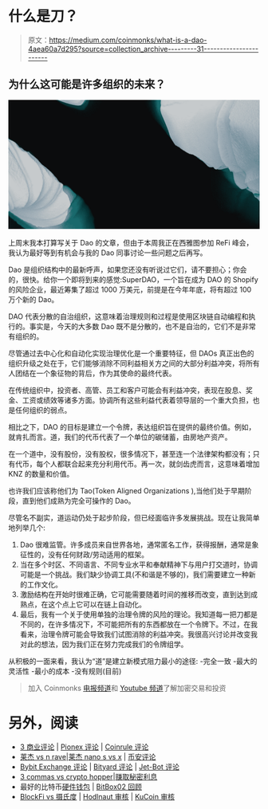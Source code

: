 # 什么是刀？

> 原文：<https://medium.com/coinmonks/what-is-a-dao-4aea60a7d295?source=collection_archive---------31----------------------->

## 为什么这可能是许多组织的未来？

![](img/0f820b8c45467ff7a127c8c1d425c5cc.png)

上周末我本打算写关于 Dao 的文章，但由于本周我正在西雅图参加 ReFi 峰会，我认为最好等到有机会与我的 Dao 同事讨论一些问题之后再写。

Dao 是组织结构中的最新呼声，如果您还没有听说过它们，请不要担心；你会的，很快。给你一个即将到来的感觉:SuperDAO，一个旨在成为 DAO 的 Shopify 的风险企业，最近筹集了超过 1000 万美元，前提是在今年年底，将有超过 100 万个新的 Dao。

DAO 代表分散的自治组织，这意味着治理规则和过程是使用区块链自动编程和执行的。事实是，今天的大多数 Dao 既不是分散的，也不是自治的，它们不是非常有组织的。

尽管通过去中心化和自动化实现治理优化是一个重要特征，但 DAOs 真正出色的组织升级之处在于，它们能够消除不同利益相关方之间的大部分利益冲突，将所有人团结在一个象征物的背后，作为其使命的最终代表。

在传统组织中，投资者、高管、员工和客户可能会有利益冲突，表现在股息、奖金、工资或绩效等诸多方面。协调所有这些利益代表着领导层的一个重大负担，也是任何组织的弱点。

相比之下，DAO 的目标是建立一个令牌，表达组织旨在提供的最终价值。例如，就肯扎而言。道，我们的代币代表了一个单位的碳储蓄，由房地产资产。

在一个道中，没有股份，没有股权，很多情况下，甚至连一个法律架构都没有；只有代币，每个人都联合起来充分利用代币。再一次，就剑齿虎而言，这意味着增加 KNZ 的数量和价值。

也许我们应该称他们为 Tao(Token Aligned Organizations ),当他们处于早期阶段，直到他们成熟为完全可操作的 Dao。

尽管名不副实，道运动仍处于起步阶段，但已经面临许多发展挑战。现在让我简单地列举几个:

1.  Dao 很难监管。许多成员来自世界各地，通常匿名工作，获得报酬，通常是象征性的，没有任何财政/劳动适用的框架。
2.  当在多个时区、不同语言、不同专业水平和奉献精神下与用户打交道时，协调可能是一个挑战。我们缺少协调工具(不和谐是不够的)，我们需要建立一种新的工作文化。
3.  激励结构在开始时很难正确，它可能需要随着时间的推移而改变，直到达到成熟点，在这个点上它可以在链上自动化。
4.  最后，我有一个关于使用单独的治理令牌的风险的理论。我知道每一把刀都是不同的，在许多情况下，不可能把所有的东西都放在一个令牌下。不过，在我看来，治理令牌可能会导致我们试图消除的利益冲突。我很高兴讨论并改变我对此的想法，因为我们正在努力完成我们的令牌组学。

从积极的一面来看，我认为“道”是建立新模式阻力最小的途径:
-完全一致
-最大的灵活性
-最小的成本
-没有规则(目前)

> 加入 Coinmonks [电报频道](https://t.me/coincodecap)和 [Youtube 频道](https://www.youtube.com/c/coinmonks/videos)了解加密交易和投资

# 另外，阅读

*   [3 商业评论](/coinmonks/3commas-review-an-excellent-crypto-trading-bot-2020-1313a58bec92) | [Pionex 评论](https://coincodecap.com/pionex-review-exchange-with-crypto-trading-bot) | [Coinrule 评论](/coinmonks/coinrule-review-2021-a-beginner-friendly-crypto-trading-bot-daf0504848ba)
*   [莱杰 vs n rave](/coinmonks/ledger-vs-ngrave-zero-7e40f0c1d694)|[莱杰 nano s vs x](/coinmonks/ledger-nano-s-vs-x-battery-hardware-price-storage-59a6663fe3b0) | [币安评论](/coinmonks/binance-review-ee10d3bf3b6e)
*   [Bybit Exchange 评论](/coinmonks/bybit-exchange-review-dbd570019b71) | [Bityard 评论](https://coincodecap.com/bityard-reivew) | [Jet-Bot 评论](https://coincodecap.com/jet-bot-review)
*   [3 commas vs crypto hopper](/coinmonks/3commas-vs-pionex-vs-cryptohopper-best-crypto-bot-6a98d2baa203)|[赚取秘密利息](/coinmonks/earn-crypto-interest-b10b810fdda3)
*   最好的比特币[硬件钱包](/coinmonks/hardware-wallets-dfa1211730c6) | [BitBox02 回顾](/coinmonks/bitbox02-review-your-swiss-bitcoin-hardware-wallet-c36c88fff29)
*   [BlockFi vs 摄氏度](/coinmonks/blockfi-vs-celsius-vs-hodlnaut-8a1cc8c26630) | [Hodlnaut 审核](/coinmonks/hodlnaut-review-best-way-to-hodl-is-to-earn-interest-on-your-bitcoin-6658a8c19edf) | [KuCoin 审核](https://coincodecap.com/kucoin-review)